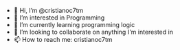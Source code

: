 - 👋 Hi, I’m @cristianoc7tm
- 👀 I’m interested in Programming
- 🌱 I’m currently learning programming logic
- 💞️ I’m looking to collaborate on anything I'm interested in
- 📫 How to reach me: cristianoc7tm

<!---
cristianoc7tm/cristianoc7tm is a ✨ special ✨ repository because its `README.md` (this file) appears on your GitHub profile.
You can click the Preview link to take a look at your changes.
--->
